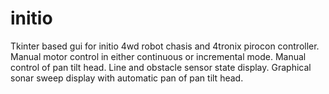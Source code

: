 # initio
Tkinter based gui for initio 4wd robot chasis and 4tronix pirocon controller. Manual motor control in either continuous or incremental mode. Manual control of pan tilt head. Line and obstacle sensor state display. Graphical sonar sweep display with automatic pan of pan tilt head.
